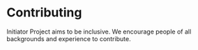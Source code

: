 # Contributing
Initiator Project aims to be inclusive.
We encourage people of all backgrounds and experience to contribute.
